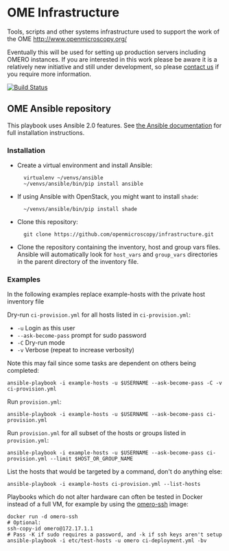 # OME Infrastructure

Tools, scripts and other systems infrastructure used to support the work of the OME http://www.openmicroscopy.org/

Eventually this will be used for setting up production servers including OMERO instances.
If you are interested in this work please be aware it is a relatively new initiative and still under development, so please [contact us](http://www.openmicroscopy.org/site/community) if you require more information.


[![Build Status](https://travis-ci.org/openmicroscopy/infrastructure.png)](http://travis-ci.org/openmicroscopy/infrastructure)

## OME Ansible repository


This playbook uses Ansible 2.0 features. See
[the Ansible documentation](http://docs.ansible.com/ansible/intro_installation.html)
for full installation instructions.

### Installation

- Create a virtual environment and install Ansible:

        virtualenv ~/venvs/ansible
        ~/venvs/ansible/bin/pip install ansible

- If using Ansible with OpenStack, you might want to install `shade`:

        ~/venvs/ansible/bin/pip install shade

- Clone this repository:

        git clone https://github.com/openmicroscopy/infrastructure.git

-   Clone the repository containing the inventory, host and group vars files.
    Ansible will automatically look for `host_vars` and `group_vars`
    directories in the parent directory of the inventory file.

### Examples

In the following examples replace example-hosts with the private host inventory file

Dry-run `ci-provision.yml` for all hosts listed in `ci-provision.yml`:
- `-u` Login as this user
- `--ask-become-pass` prompt for sudo password
- `-C` Dry-run mode
- `-v` Verbose (repeat to increase verbosity)

Note this may fail since some tasks are dependent on others being completed:

    ansible-playbook -i example-hosts -u $USERNAME --ask-become-pass -C -v ci-provision.yml

Run `provision.yml`:

    ansible-playbook -i example-hosts -u $USERNAME --ask-become-pass ci-provision.yml

Run `provision.yml` for all subset of the hosts or groups listed in `provision.yml`:

    ansible-playbook -i example-hosts -u $USERNAME --ask-become-pass ci-provision.yml --limit $HOST_OR_GROUP_NAME

List the hosts that would be targeted by a command, don't do anything else:

    ansible-playbook -i example-hosts ci-provision.yml --list-hosts


Playbooks which do not alter hardware can often be tested in Docker instead of a full VM, for example by using the [omero-ssh](https://github.com/manics/ome-docker/blob/omero-ssh/omero-ssh/Dockerfile) image:

    docker run -d omero-ssh
    # Optional:
    ssh-copy-id omero@172.17.1.1
    # Pass -K if sudo requires a password, and -k if ssh keys aren't setup
    ansible-playbook -i etc/test-hosts -u omero ci-deployment.yml -bv

